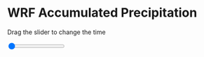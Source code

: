 <h1>WRF Accumulated Precipitation</h1>
<p>Drag the slider to change the time</p>

<div class="slidecontainer">
<input oninput='setImage(this)' class="slider" type="range" min="0" max="9" value="0" step="1" />
<img id='img'/>
</div>

<script>
var img = document.getElementById('img');
var img_array = ['/assets/images/wrf/r_wrfout_d01_2020-03-28_12:00:00.png',
'/assets/images/wrf/r_wrfout_d01_2020-03-28_13:00:00.png',
'/assets/images/wrf/r_wrfout_d01_2020-03-28_14:00:00.png',
'/assets/images/wrf/r_wrfout_d01_2020-03-28_15:00:00.png',
'/assets/images/wrf/r_wrfout_d01_2020-03-28_16:00:00.png',
'/assets/images/wrf/r_wrfout_d01_2020-03-28_17:00:00.png',
'/assets/images/wrf/r_wrfout_d01_2020-03-28_18:00:00.png',
'/assets/images/wrf/r_wrfout_d01_2020-03-28_19:00:00.png',
'/assets/images/wrf/r_wrfout_d01_2020-03-28_20:00:00.png',];
function setImage(obj)
{
        var value = obj.value;
        img.src = img_array[value];

}
</script>
